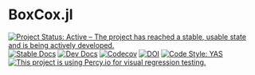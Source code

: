 # BoxCox.jl

[![Project Status: Active – The project has reached a stable, usable state and is being actively developed.](https://www.repostatus.org/badges/latest/active.svg)](https://www.repostatus.org/#active)
[![Stable Docs][docs-stable-img]][docs-stable-url]
[![Dev Docs][docs-dev-img]][docs-dev-url]
[![Codecov](https://codecov.io/gh/palday/BoxCox.jl/branch/main/graph/badge.svg)](https://codecov.io/gh/palday/BoxCox.jl)
[![DOI](https://zenodo.org/badge/682869439.svg)](https://doi.org/10.5281/zenodo.16986704)
[![Code Style: YAS](https://img.shields.io/badge/code%20style-yas-1fdcb3.svg)](https://github.com/jrevels/YASGuide)
[![This project is using Percy.io for visual regression testing.](https://percy.io/static/images/percy-badge.svg)](https://percy.io/d68e1e2f/BoxCox.jl)

[docs-dev-img]: https://img.shields.io/badge/docs-dev-blue.svg
[docs-dev-url]: https://palday.github.io/BoxCox.jl/dev

[docs-stable-img]: https://img.shields.io/badge/docs-stable-blue.svg
[docs-stable-url]: https://palday.github.io/BoxCox.jl/stable
